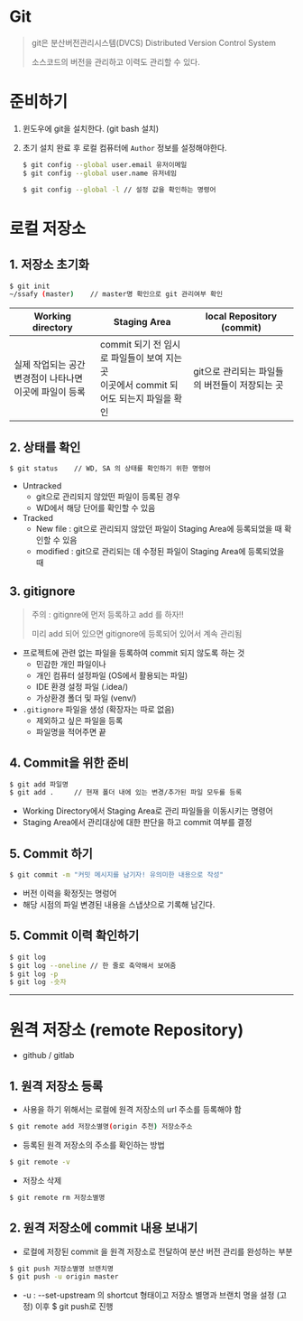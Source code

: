 # Git

> git은 분산버전관리시스템(DVCS) Distributed Version Control System
>
> 소스코드의 버전을 관리하고 이력도 관리할 수 있다.

# 준비하기

1. 윈도우에 git을 설치한다. (git bash 설치)

2. 초기 설치 완료 후 로컬 컴퓨터에 `Author` 정보를 설정해야한다.

   ```bash
   $ git config --global user.email 유저이메일
   $ git config --global user.name 유저네임
   
   $ git config --global -l	// 설정 값을 확인하는 명령어
   ```



# 로컬 저장소

## 1. 저장소 초기화

```bash
$ git init
~/ssafy (master)	// master명 확인으로 git 관리여부 확인
```

| Working directory                                            | Staging Area                                                 | local Repository (commit)                      |
| ------------------------------------------------------------ | ------------------------------------------------------------ | ---------------------------------------------- |
| 실제 작업되는 공간<br />변경점이 나타나면 이곳에 파일이 등록 | commit 되기 전 임시로 파일들이 보여 지는 곳<br />이곳에서 commit 되어도 되는지 파일을 확인 | git으로 관리되는 파일들의 버전들이 저장되는 곳 |

## 2. 상태를 확인

```bash
$ git status	// WD, SA 의 상태를 확인하기 위한 명령어
```

+ Untracked
  + git으로 관리되지 않았떤 파일이 등록된 경우
  + WD에서 해당 단어를 확인할 수 있음
+ Tracked
  + New file : git으로 관리되지 않았던 파일이 Staging Area에 등록되었을 때 확인할 수 있음
  + modified : git으로 관리되는 데 수정된 파일이 Staging Area에 등록되었을 때

## 3. gitignore

> 주의 : gitignre에 먼저 등록하고 add 를 하자!!
>
> 미리 add 되어 있으면 gitignore에 등록되어 있어서 계속 관리됨

+ 프로젝트에 관련 없는 파일을 등록하여 commit 되지 않도록 하는 것
  + 민감한 개인 파일이나 
  + 개인 컴퓨터 설정파일 (OS에서 활용되는 파일)
  + IDE 환경 설정 파일 (.idea/)
  + 가상환경 폴더 및 파일 (venv/)
+ `.gitignore` 파일을 생성 (확장자는 따로 없음)
  + 제외하고 싶은 파일을 등록
  + 파일명을 적어주면 끝

## 4. Commit을 위한 준비

```bash
$ git add 파일명
$ git add .		// 현재 폴더 내에 있는 변경/추가된 파일 모두를 등록
```

+ Working Directory에서 Staging Area로 관리 파일들을 이동시키는 명령어
+ Staging Area에서 관리대상에 대한 판단을 하고 commit 여부를 결정

## 5. Commit 하기

``` bash
$ git commit -m "커밋 메시지를 남기자! 유의미한 내용으로 작성"
```

+ 버전 이력을 확정짓는 명렁어
+ 해당 시점의 파일 변경된 내용을 스냅샷으로 기록해 남긴다.



## 5. Commit 이력 확인하기

``` bash
$ git log
$ git log --oneline // 한 줄로 축약해서 보여줌
$ git log -p
$ git log -숫자
```



---

# 원격 저장소 (remote Repository)

+ github / gitlab

## 1. 원격 저장소 등록

+ 사용을 하기 위해서는 로컬에 원격 저장소의 url 주소를 등록해야 함

```bash
$ git remote add 저장소별명(origin 추천) 저장소주소
```

+ 등록된 원격 저장소의 주소를 확인하는 방법

```bash
$ git remote -v
```

+ 저장소 삭제

``` bash
$ git remote rm 저장소별명
```





## 2. 원격 저장소에 commit 내용 보내기

+ 로컬에 저장된 commit 을 원격 저장소로 전달하여 분산 버전 관리를 완성하는 부분

```bash
$ git push 저장소별명 브랜치명
$ git push -u origin master	
```

+ -u : --set-upstream 의 shortcut 형태이고 저장소 별명과 브랜치 명을 설정 (고정) 이후 $ git push로 진행